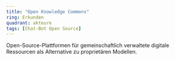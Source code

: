 ```yaml
---
title: "Open Knowledge Commons"
ring: Erkunden
quadrant: akteure
tags: [Chat-Bot Open Source]
---
```


Open-Source-Plattformen für gemeinschaftlich verwaltete digitale Ressourcen als Alternative zu proprietären Modellen.
